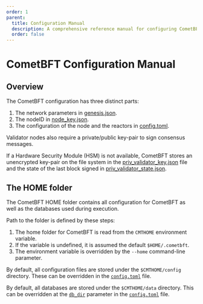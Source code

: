 ```yaml
---
order: 1
parent:
  title: Configuration Manual
  description: A comprehensive reference manual for configuring CometBFT
  order: false
---
```

# CometBFT Configuration Manual

## Overview
The CometBFT configuration has three distinct parts:
1. The network parameters in [genesis.json](genesis.json.md).
2. The nodeID in [node_key.json](node_key.json.md).
3. The configuration of the node and the reactors in [config.toml](config.toml.md).

Validator nodes also require a private/public key-pair to sign consensus messages.

If a Hardware Security Module (HSM) is not available, CometBFT stores an unencrypted key-pair on the file system in the
[priv_validator_key.json](priv_validator_key.json.md) file and the state of the last block signed in
[priv_validator_state.json](priv_validator_state.json.md).

## The HOME folder
The CometBFT HOME folder contains all configuration for CometBFT as well as the databases used during execution.

Path to the folder is defined by these steps:
1. The home folder for CometBFT is read from the `CMTHOME` environment variable.
2. If the variable is undefined, it is assumed the default `$HOME/.cometbft`.
3. The environment variable is overridden by the `--home` command-line parameter.

By default, all configuration files are stored under the `$CMTHOME/config` directory.
These can be overridden in the [`config.toml`](config.toml.md#genesis_file) file.

By default, all databases are stored under the `$CMTHOME/data` directory.
This can be overridden at the [`db_dir`](config.toml.md#db_dir) parameter in the [`config.toml`](config.toml.md) file.
